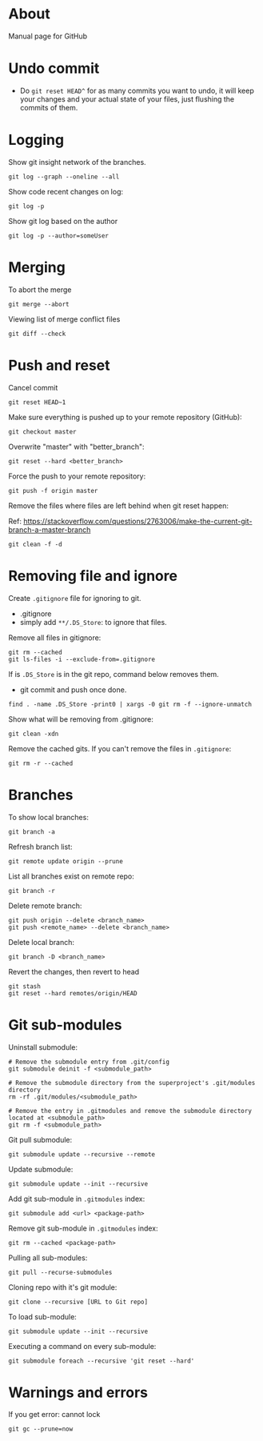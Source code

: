 # About

Manual page for GitHub

# Undo commit

- Do `git reset HEAD^` for as many commits you want to undo, it will keep your changes and your actual state of your files, just flushing the commits of them.

# Logging

Show git insight network of the branches.

```
git log --graph --oneline --all
```

Show code recent changes on log:

```
git log -p
```

Show git log based on the author

```
git log -p --author=someUser
```

# Merging

To abort the merge

```
git merge --abort
```

Viewing list of merge conflict files

```
git diff --check
```

# Push and reset

Cancel commit

```
git reset HEAD~1
```

Make sure everything is pushed up to your remote repository (GitHub):

```
git checkout master
```

Overwrite "master" with "better_branch":

```
git reset --hard <better_branch>
```

Force the push to your remote repository:

```
git push -f origin master
```

Remove the files where files are left behind when git reset happen:

Ref: <https://stackoverflow.com/questions/2763006/make-the-current-git-branch-a-master-branch>

```
git clean -f -d
```

# Removing file and ignore

Create `.gitignore` file for ignoring to git.

- .gitignore
- simply add `**/.DS_Store`: to ignore that files.

Remove all files in gitignore:

```
git rm --cached
git ls-files -i --exclude-from=.gitignore
```

If is `.DS_Store` is in the git repo, command below removes them.

- git commit and push once done.

```
find . -name .DS_Store -print0 | xargs -0 git rm -f --ignore-unmatch
```

Show what will be removing from .gitignore:

```
git clean -xdn
```

Remove the cached gits.
If you can't remove the files in `.gitignore`:

```
git rm -r --cached
```

# Branches

To show local branches:

```
git branch -a
```

Refresh branch list:

```
git remote update origin --prune
```

List all branches exist on remote repo:

```
git branch -r
```

Delete remote branch:

```
git push origin --delete <branch_name>
git push <remote_name> --delete <branch_name>
```

Delete local branch:

```
git branch -D <branch_name>
```

Revert the changes, then revert to head

```
git stash
git reset --hard remotes/origin/HEAD
```

# Git sub-modules

Uninstall submodule:

```
# Remove the submodule entry from .git/config
git submodule deinit -f <submodule_path>

# Remove the submodule directory from the superproject's .git/modules directory
rm -rf .git/modules/<submodule_path>

# Remove the entry in .gitmodules and remove the submodule directory located at <submodule_path>
git rm -f <submodule_path>
```

Git pull submodule:

```
git submodule update --recursive --remote
```

Update submodule:

```
git submodule update --init --recursive
```

Add git sub-module in `.gitmodules` index:

```
git submodule add <url> <package-path>
```

Remove git sub-module in `.gitmodules` index:

```
git rm --cached <package-path>
```

Pulling all sub-modules:

```
git pull --recurse-submodules
```

Cloning repo with it's git module:

```
git clone --recursive [URL to Git repo]
```

To load sub-module:

```
git submodule update --init --recursive
```

Executing a command on every sub-module:

```
git submodule foreach --recursive 'git reset --hard'
```

# Warnings and errors

If you get error: cannot lock

```
git gc --prune=now
```
